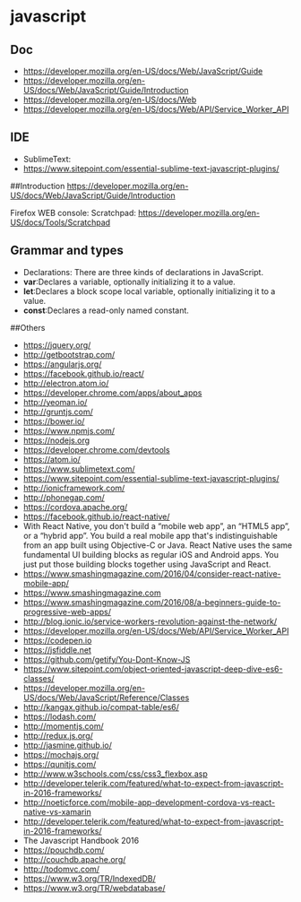 # javascript

## Doc
- https://developer.mozilla.org/en-US/docs/Web/JavaScript/Guide
- https://developer.mozilla.org/en-US/docs/Web/JavaScript/Guide/Introduction
- https://developer.mozilla.org/en-US/docs/Web
- https://developer.mozilla.org/en-US/docs/Web/API/Service_Worker_API
## IDE
- SublimeText:
 - https://www.sitepoint.com/essential-sublime-text-javascript-plugins/
 
##Introduction
https://developer.mozilla.org/en-US/docs/Web/JavaScript/Guide/Introduction

Firefox WEB console: Scratchpad: https://developer.mozilla.org/en-US/docs/Tools/Scratchpad
## Grammar and types

- Declarations:
 There are three kinds of declarations in JavaScript.
 - **var**:Declares a variable, optionally initializing it to a value.
 - **let**:Declares a block scope local variable, optionally initializing it to a value.
 - **const**:Declares a read-only named constant.

##Others
- https://jquery.org/
- http://getbootstrap.com/
- https://angularjs.org/
- https://facebook.github.io/react/
- http://electron.atom.io/
- https://developer.chrome.com/apps/about_apps
- http://yeoman.io/
- http://gruntjs.com/
- https://bower.io/
- https://www.npmjs.com/
- https://nodejs.org
- https://developer.chrome.com/devtools
- https://atom.io/
- https://www.sublimetext.com/
- https://www.sitepoint.com/essential-sublime-text-javascript-plugins/
- http://ionicframework.com/
- http://phonegap.com/
- https://cordova.apache.org/
- https://facebook.github.io/react-native/
 - With React Native, you don't build a “mobile web app”, an “HTML5 app”, or a “hybrid app”. You build a real mobile app that's indistinguishable from an app built using Objective-C or Java. React Native uses the same fundamental UI building blocks as regular iOS and Android apps. You just put those building blocks together using JavaScript and React.
 - https://www.smashingmagazine.com/2016/04/consider-react-native-mobile-app/ 
- https://www.smashingmagazine.com
- https://www.smashingmagazine.com/2016/08/a-beginners-guide-to-progressive-web-apps/
- http://blog.ionic.io/service-workers-revolution-against-the-network/
- https://developer.mozilla.org/en-US/docs/Web/API/Service_Worker_API
- https://codepen.io
- https://jsfiddle.net
- https://github.com/getify/You-Dont-Know-JS
- https://www.sitepoint.com/object-oriented-javascript-deep-dive-es6-classes/
- https://developer.mozilla.org/en-US/docs/Web/JavaScript/Reference/Classes
- http://kangax.github.io/compat-table/es6/
- https://lodash.com/
- http://momentjs.com/
- http://redux.js.org/
- http://jasmine.github.io/
- https://mochajs.org/
- https://qunitjs.com/
- http://www.w3schools.com/css/css3_flexbox.asp
- http://developer.telerik.com/featured/what-to-expect-from-javascript-in-2016-frameworks/
- http://noeticforce.com/mobile-app-development-cordova-vs-react-native-vs-xamarin
- http://developer.telerik.com/featured/what-to-expect-from-javascript-in-2016-frameworks/
- The Javascript Handbook 2016
- https://pouchdb.com/
- http://couchdb.apache.org/
- http://todomvc.com/
- https://www.w3.org/TR/IndexedDB/
- https://www.w3.org/TR/webdatabase/
 

